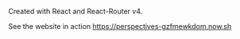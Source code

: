 Created with React and React-Router v4.

See the website in action 
https://perspectives-gzfmewkdom.now.sh
